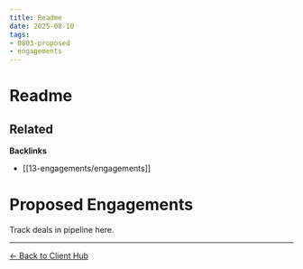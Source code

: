 ```yaml
---
title: Readme
date: 2025-08-10
tags:
- 0803-proposed
- engagements
---
```

# Readme

<!-- RELATED:START -->

## Related
**Backlinks**
- [[13-engagements/engagements]]

<!-- RELATED:END -->


# Proposed Engagements
Track deals in pipeline here.

---
[← Back to Client Hub](https://www.builtbyrays.com/Client-Vault/portal)